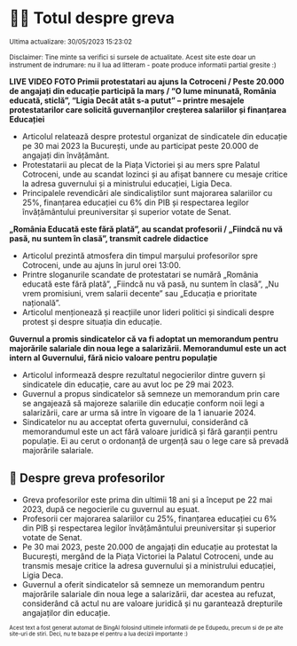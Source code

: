 # 👩‍🏫 Totul despre greva
<sub>Ultima actualizare: 30/05/2023 15:23:02</sub>

<sub>Disclaimer: Tine minte sa verifici si sursele de actualitate. Acest site este doar un instrument de indrumare: nu il lua ad litteram - poate produce informatii partial gresite :)</sub>

**LIVE VIDEO FOTO Primii protestatari au ajuns la Cotroceni / Peste 20.000 de angajați din educație participă la marș / “O lume minunată, România educată, sticlă”, “Ligia Decât atât s-a putut” – printre mesajele protestatarilor care solicită guvernanților creșterea salariilor și finanțarea Educației**

- Articolul relatează despre protestul organizat de sindicatele din educație pe 30 mai 2023 la București, unde au participat peste 20.000 de angajați din învățământ.
- Protestatarii au plecat de la Piața Victoriei și au mers spre Palatul Cotroceni, unde au scandat lozinci și au afișat bannere cu mesaje critice la adresa guvernului și a ministrului educației, Ligia Deca.
- Principalele revendicări ale sindicaliștilor sunt majorarea salariilor cu 25%, finanțarea educației cu 6% din PIB și respectarea legilor învățământului preuniversitar și superior votate de Senat.

**„România Educată este fără plată”, au scandat profesorii / „Fiindcă nu vă pasă, nu suntem în clasă”, transmit cadrele didactice**

- Articolul prezintă atmosfera din timpul marșului profesorilor spre Cotroceni, unde au ajuns în jurul orei 13:00.
- Printre sloganurile scandate de protestatari se numără „România educată este fără plată”, „Fiindcă nu vă pasă, nu suntem în clasă”, „Nu vrem promisiuni, vrem salarii decente” sau „Educația e prioritate națională”.
- Articolul menționează și reacțiile unor lideri politici și sindicali despre protest și despre situația din educație.

**Guvernul a promis sindicatelor că va fi adoptat un memorandum pentru majorările salariale din noua lege a salarizării. Memorandumul este un act intern al Guvernului, fără nicio valoare pentru populație**

- Articolul informează despre rezultatul negocierilor dintre guvern și sindicatele din educație, care au avut loc pe 29 mai 2023.
- Guvernul a propus sindicatelor să semneze un memorandum prin care se angajează să majoreze salariile din educație conform noii legi a salarizării, care ar urma să intre în vigoare de la 1 ianuarie 2024.
- Sindicatelor nu au acceptat oferta guvernului, considerând că memorandumul este un act fără valoare juridică și fără garanții pentru populație. Ei au cerut o ordonanță de urgență sau o lege care să prevadă majorările salariale.

## 🏫 Despre greva profesorilor

- Greva profesorilor este prima din ultimii 18 ani și a început pe 22 mai 2023, după ce negocierile cu guvernul au eșuat.
- Profesorii cer majorarea salariilor cu 25%, finanțarea educației cu 6% din PIB și respectarea legilor învățământului preuniversitar și superior votate de Senat.
- Pe 30 mai 2023, peste 20.000 de angajați din educație au protestat la București, mergând de la Piața Victoriei la Palatul Cotroceni, unde au transmis mesaje critice la adresa guvernului și a ministrului educației, Ligia Deca.
- Guvernul a oferit sindicatelor să semneze un memorandum pentru majorările salariale din noua lege a salarizării, dar acestea au refuzat, considerând că actul nu are valoare juridică și nu garantează drepturile angajaților din educație.


<sub><sub>Acest text a fost generat automat de BingAI folosind ultimele informatii de pe Edupedu, precum si de pe alte site-uri de stiri. Deci, nu te baza pe el pentru a lua decizii importante :)</sub></sub>